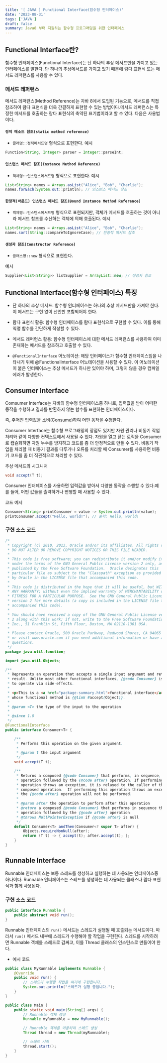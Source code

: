 ```yaml
---
title: '[ JAVA ] Functional Interface(함수형 인터페이스)'
date: '2023-08-31'
tags: ['JAVA']
draft: false
summary: Java8 부터 지원하는 함수형 프로그래밍을 위한 인터페이스
---
```


## Functional Interface란?

함수형 인터페이스(Functional Interface)는 단 하나의 추상 메서드만을 가지고 있는 인터페이스를 말한다. 단 하나의 추상메서드를 가지고 있기 때문에 람다 표현식 또는 메서드 레퍼런스를 사용할 수 있다.

### 메서드 레퍼런스

메서드 레퍼런스(Method Reference)는 자바 8에서 도입된 기능으로, 메서드를 직접 참조하여 람다 표현식을 더욱 간결하게 표현할 수 있는 방법이다.메서드 레퍼런스는 특정한 메서드를 호출하는 람다 표현식의 축약된 표기법이라고 할 수 있다.
다음은 사용법이다.

#### `정적 메소드 참조(static method reference)`

- `클래명::정적메서드명` 형식으로 표현한다.
  예시

```java
Function<String, Integer> parser = Integer::parseInt;
```

#### `인스턴스 메서드 참조(Instance Method Reference)`

- `객체명::인스턴스메서드명` 형식으로 표현한다.
  예시

```java
List<String> names = Arrays.asList("Alice", "Bob", "Charlie");
names.forEach(System.out::println); // 인스턴스 메서드 참조
```

#### `한정적(바운드) 인스턴스 메서드 참조(Bound Instance Method Reference)`

- `객체명::인스턴스메서드명` 형식으로 표현되지만, 객체가 메서드를 호출하는 것이 아니라 메서드 참조를 수신하는 객체에 의해 호출된다.
  예시

```java
List<String> names = Arrays.asList("Alice", "Bob", "Charlie");
names.sort(String::compareToIgnoreCase); // 한정적 메서드 참조
```

#### `생성자 참조(Constructor Reference)`

- `클래스명::new` 형식으로 표현한다.

예시

```java
Supplier<List<String>> listSupplier = ArrayList::new; // 생성자 참조
```

## Functional Interface(함수형 인터페이스) 특징

- 단 하나의 추상 메서드: 함수형 인터페이스는 하나의 추상 메서드만을 가져야 한다. 이 메서드는 구현 없이 선언만 포함되어야 한다.

- 람다 표현식 활용: 함수형 인터페이스를 람다 표현식으로 구현할 수 있다. 이를 통해 익명 함수를 간단하게 작성할 수 있다.

- 메서드 레퍼런스 활용: 함수형 인터페이스에 대한 메서드 레퍼런스를 사용하여 이미 존재하는 메서드를 참조하고 호출할 수 있다.

- `@FunctionalInterface` 어노테이션: 해당 인터페이스가 함수형 인터페이스임을 나타내기 위해 @FunctionalInterface 어노테이션을 사용할 수 있다. 이 어노테이션이 붙은 인터페이스는 추상 메서드가 하나만 있어야 하며, 그렇지 않을 경우 컴파일 에러가 발생한다.

## Consumer Interface

Comsumer Interface는 자바의 함수형 인터페이스중 하나로, 입력값을 받아 어떠한 동작을 수행하고 결과를 반환하지 않는 함수를 표현하는 인터페이스이다.

즉, 주어진 입력값을 소비(Consume)하여 어떤 동작을 수행한다.

Consumer Interface는 함수형 프로그래밍의 장점도 있지만 자원 관리나 비동기 작업 처리와 같이 다양한 컨텍스트에서 사용될 수 있다. 자원을 열고 닫는 로직을 Consumer로 캡슐화하면 자원 누수를 방지하고 코드를 좀 더 안정적으로 만들 수 있다. 비동기 작업을 처리할 때 비동기 결과를 다루거나 오류를 처리할 때 Consumer를 사용하면 비동기 코드를 좀 더 직관적으로 처리할 수 있다.

추상 메서드의 시그니처

```java
void accept(T t);
```

Consumer 인터페이스를 사용하면 입력값을 받아서 다양한 동작을 수행할 수 있다.예를 들어, 어떤 값들을 출력하거나 변행할 때 사용할 수 있다.

코드 예시

```java
Consumer<String> printConsumer = value -> System.out.println(value);
printConsumer.accept("Hello, world!"); // 출력: Hello, world!
```

### 구현 소스 코드

```java
/*
 * Copyright (c) 2010, 2013, Oracle and/or its affiliates. All rights reserved.
 * DO NOT ALTER OR REMOVE COPYRIGHT NOTICES OR THIS FILE HEADER.
 *
 * This code is free software; you can redistribute it and/or modify it
 * under the terms of the GNU General Public License version 2 only, as
 * published by the Free Software Foundation.  Oracle designates this
 * particular file as subject to the "Classpath" exception as provided
 * by Oracle in the LICENSE file that accompanied this code.
 *
 * This code is distributed in the hope that it will be useful, but WITHOUT
 * ANY WARRANTY; without even the implied warranty of MERCHANTABILITY or
 * FITNESS FOR A PARTICULAR PURPOSE.  See the GNU General Public License
 * version 2 for more details (a copy is included in the LICENSE file that
 * accompanied this code).
 *
 * You should have received a copy of the GNU General Public License version
 * 2 along with this work; if not, write to the Free Software Foundation,
 * Inc., 51 Franklin St, Fifth Floor, Boston, MA 02110-1301 USA.
 *
 * Please contact Oracle, 500 Oracle Parkway, Redwood Shores, CA 94065 USA
 * or visit www.oracle.com if you need additional information or have any
 * questions.
 */
package java.util.function;

import java.util.Objects;

/**
 * Represents an operation that accepts a single input argument and returns no
 * result. Unlike most other functional interfaces, {@code Consumer} is expected
 * to operate via side-effects.
 *
 * <p>This is a <a href="package-summary.html">functional interface</a>
 * whose functional method is {@link #accept(Object)}.
 *
 * @param <T> the type of the input to the operation
 *
 * @since 1.8
 */
@FunctionalInterface
public interface Consumer<T> {

    /**
     * Performs this operation on the given argument.
     *
     * @param t the input argument
     */
    void accept(T t);

    /**
     * Returns a composed {@code Consumer} that performs, in sequence, this
     * operation followed by the {@code after} operation. If performing either
     * operation throws an exception, it is relayed to the caller of the
     * composed operation.  If performing this operation throws an exception,
     * the {@code after} operation will not be performed.
     *
     * @param after the operation to perform after this operation
     * @return a composed {@code Consumer} that performs in sequence this
     * operation followed by the {@code after} operation
     * @throws NullPointerException if {@code after} is null
     */
    default Consumer<T> andThen(Consumer<? super T> after) {
        Objects.requireNonNull(after);
        return (T t) -> { accept(t); after.accept(t); };
    }
}
```

## Runnable Interface

Runnable 인터페이스는 보통 스레드를 생성하고 실행하는 데 사용되는 인터페이스중 하나이다. Runnable 인터페이스는 스레드를 생성하는 데 사용되는 클래스나 람다 표현식과 함께 사용된다.

### 구현 소스 코드

```java
public interface Runnable {
    public abstract void run();
}
```

Runnable 인터페이스의 `run()` 메서드는 스레드가 실행될 때 호출되는 메서드이다. 따라서 `run()` 메서드 내부에 스레드가 수행해야 할 작업을 구현한다. 스레드를 시작하려면 Runnable 객체를 스레드로 감싸고, 이를 Thread 클래스의 인스턴스로 만들어야 한다.

- 예시 코드

```java
public class MyRunnable implements Runnable {
    @Override
    public void run() {
        // 스레드가 수행할 작업을 여기에 구현합니다.
        System.out.println("스레드가 실행 중입니다.");
    }
}

public class Main {
    public static void main(String[] args) {
        // Runnable 객체 생성
        Runnable myRunnable = new MyRunnable();

        // Runnable 객체를 이용하여 스레드 생성
        Thread thread = new Thread(myRunnable);

        // 스레드 시작
        thread.start();
    }
}
```
